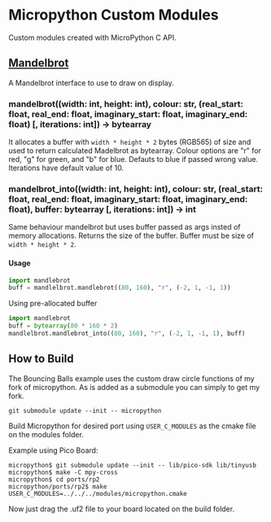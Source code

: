 # Micropython Custom Modules

Custom modules created with MicroPython C API.


## [Mandelbrot](https://en.wikipedia.org/wiki/Mandelbrot_set)

A Mandelbrot interface to use to draw on display.

### mandelbrot((width: int, height: int), colour: str, (real_start: float, real_end: float, imaginary_start: float, imaginary_end: float) [, iterations: int]) -> bytearray

It allocates a buffer with `width * height * 2` bytes (RGB565) of size and used to return calculated Madelbrot as bytearray.
Colour options are "r" for red, "g" for green, and "b" for blue. Defauts to blue if passed wrong value. Iterations have default value of 10.


### mandelbrot_into((width: int, height: int), colour: str, (real_start: float, real_end: float, imaginary_start: float, imaginary_end: float), buffer: bytearray [, iterations: int]) -> int

Same behaviour mandelbrot but uses buffer passed as args insted of memory allocations. Returns the size of the buffer. Buffer must be size of `width * height * 2`.

#### Usage

```py
import mandlebrot
buff = mandlelbrot.mandlebrot((80, 160), "r", (-2, 1, -1, 1))
```

Using pre-allocated buffer
```py
import mandlebrot
buff = bytearray(80 * 160 * 2)
mandlelbrot.mandlebrot_into((80, 160), "r", (-2, 1, -1, 1), buff)
```

## How to Build

The Bouncing Balls example uses the custom draw circle functions of my fork of micropython. As is added as a submodule you can simply to get my fork.
```
git submodule update --init -- micropython
```

Build Micropython for desired port using `USER_C_MODULES` as the cmake file on the modules folder.

Example using Pico Board:
```shell
micropython$ git submodule update --init -- lib/pico-sdk lib/tinyusb
micropython$ make -C mpy-cross
micropython$ cd ports/rp2
micropython/ports/rp2$ make USER_C_MODULES=../../../modules/micropython.cmake 
```

Now just drag the .uf2 file to your board located on the build folder.
